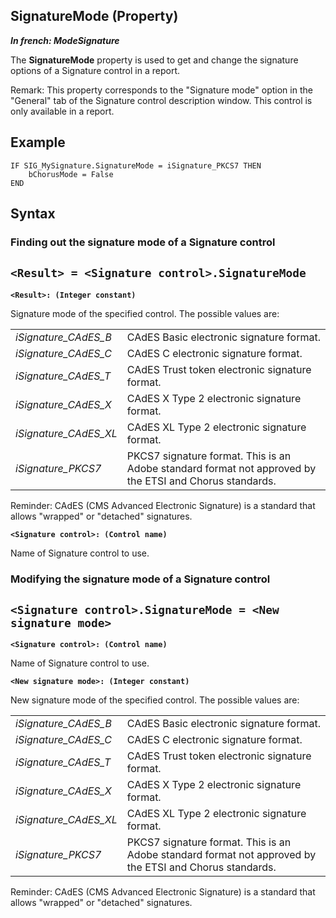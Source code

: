 
## SignatureMode (Property)

***In french: ModeSignature***
	



<a name="XUse"></a>
<a name="Use"></a>
<a name="description"></a>
The **SignatureMode** property is used to get and change the signature options of a Signature control in a report. 

Remark: This property corresponds to the "Signature mode" option in the "General" tab of the Signature control description window. This control is only available in a report. 
<a name="Example1"></a>
<a name="sample_code"></a>

## Example


```wl
IF SIG_MySignature.SignatureMode = iSignature_PKCS7 THEN
	bChorusMode = False
END
```

<a name="XSYNTAX"></a>
<a name="SYNTAX1"></a>

## Syntax

### Finding out the signature mode of a Signature control

`<Result> = <Signature control>.SignatureMode`
---

**`<Result>: (Integer constant)`**

Signature mode of the specified control. The possible values are: 



|   |   |
| --- | --- |
| *iSignature_CAdES_B* | CAdES Basic electronic signature format. |
| *iSignature_CAdES_C* | CAdES C electronic signature format. |
| *iSignature_CAdES_T* | CAdES Trust token electronic signature format. |
| *iSignature_CAdES_X* | CAdES X Type 2 electronic signature format. |
| *iSignature_CAdES_XL* | CAdES XL Type 2 electronic signature format. |
| *iSignature_PKCS7* | PKCS7 signature format. This is an Adobe standard format not approved by the ETSI and Chorus standards. |


Reminder: CAdES (CMS Advanced Electronic Signature) is a standard that allows "wrapped" or "detached" signatures.

**`<Signature control>: (Control name)`**

Name of Signature control to use.  


<a name="SYNTAX2"></a>

### Modifying the signature mode of a Signature control

`<Signature control>.SignatureMode = <New signature mode>`
---

**`<Signature control>: (Control name)`**

Name of Signature control to use.  

**`<New signature mode>: (Integer constant)`**

New signature mode of the specified control. The possible values are: 



|   |   |
| --- | --- |
| *iSignature_CAdES_B* | CAdES Basic electronic signature format. |
| *iSignature_CAdES_C* | CAdES C electronic signature format. |
| *iSignature_CAdES_T* | CAdES Trust token electronic signature format. |
| *iSignature_CAdES_X* | CAdES X Type 2 electronic signature format. |
| *iSignature_CAdES_XL* | CAdES XL Type 2 electronic signature format. |
| *iSignature_PKCS7* | PKCS7 signature format. This is an Adobe standard format not approved by the ETSI and Chorus standards. |


Reminder: CAdES (CMS Advanced Electronic Signature) is a standard that allows "wrapped" or "detached" signatures.




